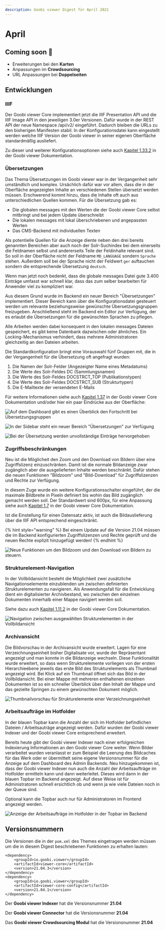 ```yaml
---
description: Goobi viewer Digest für April 2021
---
```


# April

## Coming soon :rocket:

* Erweiterungen bei den **Karten**
* Anpassungen im **Crowdsourcing**
* URL Anpassungen bei **Doppelseiten**

## Entwicklungen

### IIIF

Der Goobi viewer Core implementiert jetzt die IIIF Presentation API und die IIIF Image API in den jeweiligen 3.0er Versionen. Dafür wurde in der REST API der neue Namespace /api/v2/ eingeführt. Dadurch bleiben die URLs zu den bisherigen Manifesten stabil. In der Konfigurationsdatei kann eingestellt werden welche IIIF Version der Goobi viewer in seiner eigenen Oberfläche standardmäßig ausliefert.

Zu dieser und weiterer Konfigurationsoptionen siehe auch [Kapitel 1.33.2](http://docs.goobi.io/goobi-viewer-de/conf/1/33/2) in der Goobi viewer Dokumentation.

### Übersetzungen

Das Thema Übersetzungen im Goobi viewer war in der Vergangenheit sehr umständlich und komplex. Ursächlich dafür war vor allem, dass die in der Oberfläche angezeigten Inhalte an verschiedenen Stellen übersetzt werden müssen. Erschwerend kommt hinzu, dass die Inhalte oft auch aus unterschiedlichen Quellen kommen. Für die Übersetzung gab es:

* Die globalen messages mit den Werten die der Goobi viewer Core selbst mitbringt und bei jedem Update überschreibt
* Die lokalen messages mit lokal überschriebenen und angepassten Werten
* Das CMS-Backend mit individuellen Texten

Als potentielle Quellen für die Anzeige diente neben den drei bereits genannten Bereichen aber auch noch der Solr-Suchindex bei dem einerseits die Feldnamen selbst und andererseits Teile der Feldinhalte relevant sind. So soll in der Oberfläche nicht der Feldname `MD_LANGUAGE` sondern `Sprache` stehen. Außerdem soll bei der Sprache nicht der Feldwert `ger` auftauchen sondern die entsprechende Übersetzung `deutsch`.

Wenn man jetzt noch bedenkt, dass die globale messages Datei gute 3.400 Einträge umfasst war schnell klar, dass das zum selber bearbeiten für Anwender viel zu kompliziert war.

Aus diesem Grund wurde im Backend ein neuer Bereich "Übersetzungen" implementiert. Dieser Bereich kann über die Konfigurationsdatei gesteuert werden um relevante beziehungsweise gewünschte Übersetzungsgruppen freizugeben. Anschließend steht im Backend ein Editor zur Verfügung, der es erlaubt die Übersetzungen für die gewünschten Sprachen zu pflegen.

Alle Arbeiten werden dabei konsequent in den lokalen messages Dateien gespeichert, es gibt keine Datenbank dazwischen oder ähnliches. Ein Locking-Mechanismus verhindert, dass mehrere Administratoren gleichzeitig an den Dateien arbeiten.

Die Standardkonfiguration bringt eine Vorauswahl fünf Gruppen mit, die in der Vergangenheit für die Übersetzung oft angefragt wurden:

1. Die Namen der Solr-Felder (Angezeigter Name eines Metadatums)&#x20;
2. Die Werte des Solr-Feldes DC (Sammlungsnamen)&#x20;
3. Die Werte des Solr-Feldes DOCSTRCT\_TOP (Publikationstypen)&#x20;
4. Die Werte des Solr-Feldes DOCSTRCT\_SUB (Strukturtypen)&#x20;
5. Die E-Mailtexte der versendeten E-Mails

Für weitere Informationen siehe auch [Kapitel 1.37](https://docs.goobi.io/goobi-viewer-de/conf/1/37) in der Goobi viewer Core Dokumentation und/oder hier ein paar Eindrücke aus der Oberfläche:

![Auf dem Dashboard gibt es einen  Überblick den Fortschritt bei Übersetzungsgruppen](../.gitbook/assets/21.04\_de\_translations\_dashboard.png)

![In der Sidebar steht ein neuer Bereich "Übersetzungen" zur Verfügung](../.gitbook/assets/21.04\_de\_translations\_overview.png)

![Bei der Übersetzung werden unvollständige Einträge hervorgehoben](../.gitbook/assets/21.04\_de\_translations\_entry.png)

### Zugriffsbeschränkungen

Neu ist die Möglicheit den Zoom und den Download von Bildern über eine Zugriffslizenz einzuschränken. Damit ist die normale Bildanzeige zwar zugänglich aber die ausgelieferten Inhalte werden beschränkt. Dafür stehen die neuen Funktionen "Bildzoom" und "Bild-Download" für Zugriffslizenzen und Rechte zur Verfügung.

In diesem Zuge wurde ein weitere Konfigurationsschalter eingeführt, der die maximale Bildbreite in Pixeln definiert bis wohin das Bild zugänglich gemacht werden soll. Der Standardwert sind 600px, für eine Anpassung siehe auch [Kapitel 1.7](https://docs.goobi.io/goobi-viewer-de/conf/1/7) in der Goobi viewer Core Dokumentation.

Ist die Einstellung für einen Datensatz aktiv, ist auch die Bildauslieferung über die IIIF API entsprechend eingeschränkt.

{% hint style="warning" %}
Bei einem Update auf die Version 21.04 müssen die im Backend konfigurierten Zugriffslizenzen und Rechte geprüft und die neuen Rechte explizit hinzugefügt werden!
{% endhint %}

![Neue Funktionen um den Bildzoom und den Download von Bildern zu steuern.](../.gitbook/assets/21.04\_de\_functions.png)

### Strukturelement-Navigation

In der Vollbildansicht besteht die Möglichkeit zwei zusätzliche Navigationselemente einzublenden um zwischen definierten Strukturelementen zu navigieren. Als Anwendungsfall für die Entwicklung dient ein digitalisierter Archivbestand, wo zwischen den einzelnen Dokumenten innerhalb einer Mappe navigiert werden soll.

Siehe dazu auch [Kapitel 1.11.2](https://docs.goobi.io/goobi-viewer-de/conf/1/11/2) in der Goobi viewer Core Dokumentation.

![Navigation zwischen ausgewählten Strukturelementen in der Vollbildansicht](../.gitbook/assets/21.04\_de\_docstructnavigation.png)

### Archivansicht

Die Bildvorschau in der Archivansicht wurde erweitert. Lagen für eine Verzeichnungseinheit bisher Digitalisate vor, wurde der Repräsentant angezeigt und man konnte in die Bildanzeige wechseln. Diese Funktionalität wurde erweitert, so dass wenn Strukturelemente vorliegen von der ersten Hierarchieebene jeweils das erste Bild des Strukturelements als Thumbnail angezeigt wird. Bei Klick auf ein Thumbnail öffnet sich das Bild in der Vollbildansicht. Bei einer Mappe mit mehreren enthaltenen einzelnen Dokumenten ist so ein schneller Überblick über den Inhalt der Mappe und das gezielte Springen zu einem gewünschten Dokument möglich.

![Thumbnailvorschau für Strukturelemente einer Verzeichnungseinheit](../.gitbook/assets/21.04\_de\_archivansicht\_thumbs.png)



### Arbeitsaufträge im Hotfolder

In der blauen Topbar kann die Anzahl der sich im Hotfolder befindlichen Dateien / Arbeitsauträge angezeigt werden. Dafür wurden der Goobi viewer Indexer und der Goobi viewer Core entsprechend erweitert.

Bereits heute gibt der Goobi viewer Indexer nach einer erfolgreichen Indexierung Informationen an den Goobi viewer Core weiter. Wenn Bilder verarbeitet wurden veranlasst er zum Beispiel die Leerung des Bildcaches für das Werk oder er übermittelt seine eigene Versionsnummer für die Anzeige auf dem Dashboard des Admin Backends. Neu hinzugekommen ist, dass der Goobi viewer Indexer nun auch die Anzahl der Arbeitsaufträge im Hotfolder ermitteln kann und dann weiterleitet. Dieses wird dann in der blauen Topbar im Backend angezeigt. Auf diese Weise ist für Administratoren schnell ersichtlich ob und wenn ja wie viele Dateien noch in der Queue sind.

Optional kann die Topbar auch nur für Administratoren im Frontend angezeigt werden.

![Anzeige der Arbeitsaufträge im Hotfolder in der Topbar im Backend](../.gitbook/assets/21.04\_de\_files\_in\_hotfolder.png)

## Versionsnummern

Die Versionen die in der `pom.xml` des Themes eingetragen werden müssen um die in diesem Digest beschriebenen Funktionen zu erhalten lauten:

```markup
<dependency>
    <groupId>io.goobi.viewer</groupId>
    <artifactId>viewer-core</artifactId>
    <version>21.04.3</version>
</dependency>
<dependency>
    <groupId>io.goobi.viewer</groupId>
    <artifactId>viewer-core-config</artifactId>
    <version>21.04.1</version>
</dependency>
```

Der **Goobi viewer Indexer** hat die Versionsnummer **21.04**

Der **Goobi viewer Connector** hat die Versionsnummer **21.04**

Das **Goobi viewer Crowdsourcing Modul** hat die Versionsnummer **21.04**
